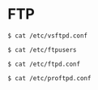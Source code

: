 # FTP

```
$ cat /etc/vsftpd.conf
```

```
$ cat /etc/ftpusers
```

```
$ cat /etc/ftpd.conf
```

```
$ cat /etc/proftpd.conf
```